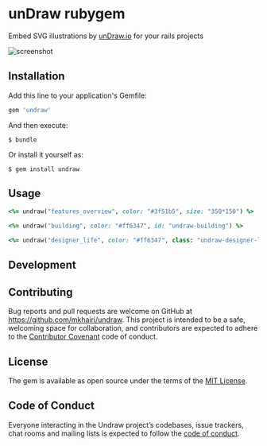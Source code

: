 # unDraw rubygem

Embed SVG illustrations by [unDraw.io](https://undraw.co/illustrations) for your rails projects

![screenshot](https://user-images.githubusercontent.com/7901659/46782215-ff11b700-cd57-11e8-9bdc-e417053d7189.png)
## Installation

Add this line to your application's Gemfile:

```ruby
gem 'undraw'
```

And then execute:

    $ bundle

Or install it yourself as:

    $ gem install undraw

## Usage

```ruby
<%= undraw("features_overview", color: "#3f51b5", size: "350*150") %>
```

```ruby
<%= undraw("building", color: "#ff6347", id: "undraw-building") %>
```

```ruby
<%= undraw("designer_life", color: "#ff6347", class: "undraw-designer-life") %>
```

## Development



## Contributing

Bug reports and pull requests are welcome on GitHub at https://github.com/mkhairi/undraw. This project is intended to be a safe, welcoming space for collaboration, and contributors are expected to adhere to the [Contributor Covenant](http://contributor-covenant.org) code of conduct.

## License

The gem is available as open source under the terms of the [MIT License](https://opensource.org/licenses/MIT).

## Code of Conduct

Everyone interacting in the Undraw project’s codebases, issue trackers, chat rooms and mailing lists is expected to follow the [code of conduct](https://github.com/mkhairi/undraw/blob/master/CODE_OF_CONDUCT.md).
